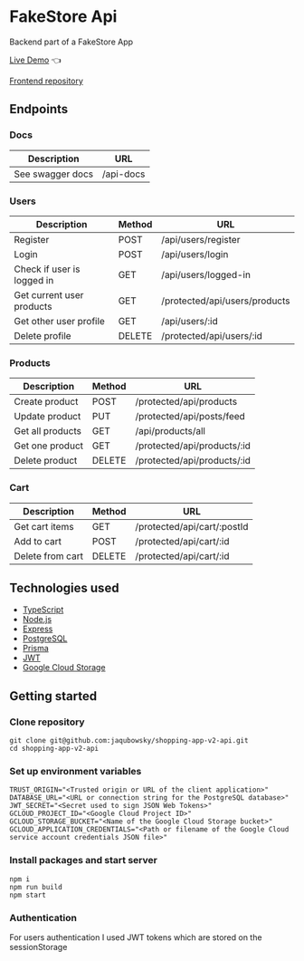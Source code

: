 # FakeStore Api

Backend part of a FakeStore App

[Live Demo](https://boisterous-pastelito-fa5201.netlify.app) :point_left:

[Frontend repository](https://github.com/jaqubowsky/shopping-app-v2)

## Endpoints

### Docs

| Description                 | URL                           |
| --------------------------- | ----------------------------- |
| See swagger docs            | /api-docs                     |

### Users

| Description                 | Method | URL                           |
| --------------------------- | ------ | ----------------------------- |
| Register                    | POST   | /api/users/register           |
| Login                       | POST   | /api/users/login              |
| Check if user is logged in  | GET    | /api/users/logged-in          |
| Get current user products   | GET    | /protected/api/users/products |
| Get other user profile      | GET    | /api/users/:id                |
| Delete profile              | DELETE | /protected/api/users/:id      |

### Products

| Description       | Method | URL                        |
| ---------------- | ------ | --------------------------  |
| Create product   | POST   | /protected/api/products     |
| Update product   | PUT    | /protected/api/posts/feed   |
| Get all products | GET    | /api/products/all           |
| Get one product  | GET    | /protected/api/products/:id |
| Delete product   | DELETE | /protected/api/products/:id |


### Cart

| Description       | Method | URL                         |
| ----------------- | ------ | --------------------------- |
| Get cart items    | GET    | /protected/api/cart/:postId |
| Add to cart       | POST   | /protected/api/cart/:id     |
| Delete from cart  | DELETE | /protected/api/cart/:id     |

## Technologies used

- [TypeScript](https://www.typescriptlang.org/)
- [Node.js](https://nodejs.org/)
- [Express](https://expressjs.com/)
- [PostgreSQL](https://www.postgresql.org)
- [Prisma](https://www.prisma.io)
- [JWT](https://jwt.io/)
- [Google Cloud Storage](https://www.npmjs.com/package/@google-cloud/storage?activeTab=readme)

## Getting started

### Clone repository

```
git clone git@github.com:jaqubowsky/shopping-app-v2-api.git
cd shopping-app-v2-api
```

### Set up environment variables

```
TRUST_ORIGIN="<Trusted origin or URL of the client application>"
DATABASE_URL="<URL or connection string for the PostgreSQL database>"
JWT_SECRET="<Secret used to sign JSON Web Tokens>"
GCLOUD_PROJECT_ID="<Google Cloud Project ID>"
GCLOUD_STORAGE_BUCKET="<Name of the Google Cloud Storage bucket>"
GCLOUD_APPLICATION_CREDENTIALS="<Path or filename of the Google Cloud service account credentials JSON file>"
```

### Install packages and start server

```
npm i
npm run build
npm start
```
### Authentication

For users authentication I used JWT tokens which are stored on the sessionStorage
